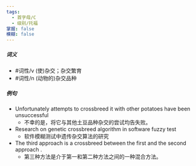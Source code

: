 ```yaml
---
tags:
  - 首字母/C
  - 级别/托福
掌握: false
模糊: false
---
```

##### 词义
- #词性/v  (使)杂交；杂交繁育
- #词性/n  (动物的)杂交品种
##### 例句
- Unfortunately attempts to crossbreed it with other potatoes have been unsuccessful
	- 不幸的是，将它与其他土豆品种杂交的尝试均告失败。
- Research on genetic crossbreed algorithm in software fuzzy test
	- 软件模糊测试中遗传杂交算法的研究
- The third approach is a crossbreed between the first and the second approach .
	- 第三种方法是介于第一和第二种方法之间的一种混合方法。
